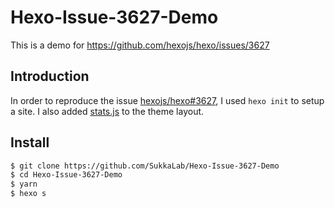# Hexo-Issue-3627-Demo

This is a demo for https://github.com/hexojs/hexo/issues/3627

## Introduction

In order to reproduce the issue [hexojs/hexo#3627](https://github.com/hexojs/hexo/issues/3627), I used `hexo init` to setup a site. I also added [stats.js](http://mrdoob.github.io/stats.js/) to the theme layout.

## Install

```bash
$ git clone https://github.com/SukkaLab/Hexo-Issue-3627-Demo
$ cd Hexo-Issue-3627-Demo
$ yarn
$ hexo s
```
